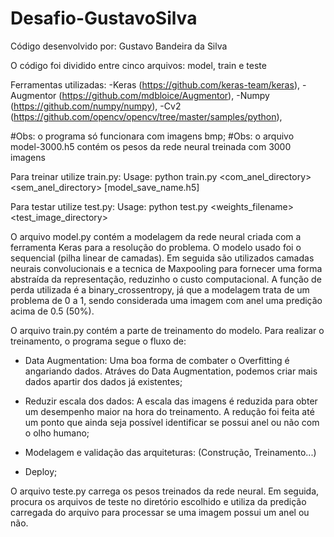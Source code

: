 # Desafio-GustavoSilva

Código desenvolvido por: Gustavo Bandeira da Silva

O código foi dividido entre cinco arquivos: model, train e teste

Ferramentas utilizadas:
-Keras (https://github.com/keras-team/keras),
-Augmentor (https://github.com/mdbloice/Augmentor),
-Numpy (https://github.com/numpy/numpy),
-Cv2 (https://github.com/opencv/opencv/tree/master/samples/python),

#Obs: o programa só funcionara com imagens bmp;
#Obs: o arquivo model-3000.h5 contém os pesos da rede neural treinada com 3000 imagens

Para treinar utilize train.py:
Usage: python train.py <com_anel_directory> <sem_anel_directory> [model_save_name.h5]

Para testar utilize test.py:
Usage: python test.py <weights_filename> <test_image_directory>


O arquivo model.py contém a modelagem da rede neural criada com a ferramenta Keras para a resolução do problema. O modelo usado foi o sequencial (pilha linear de camadas). Em seguida são utilizados camadas  neurais convolucionais e a tecnica de Maxpooling para fornecer uma forma abstraída da representação, reduzinho o custo computacional. A função de perda utilizada é a binary_crossentropy, já que a modelagem trata de um problema de 0 a 1, sendo considerada uma imagem com anel uma predição acima de 0.5 (50%).


O arquivo train.py contém a parte de treinamento do modelo. Para realizar o treinamento, o programa segue o fluxo de:

- Data Augmentation: Uma boa forma de combater o Overfitting é angariando dados. Atráves do Data Augmentation, podemos criar mais dados apartir dos dados já existentes;

- Reduzir escala dos dados: A escala das imagens é reduzida para obter um desempenho maior na hora do treinamento. A redução foi feita até um ponto que ainda seja possível identificar se possui anel ou não com o olho humano;

- Modelagem e validação das arquiteturas: (Construção, Treinamento...)

- Deploy;

O arquivo teste.py carrega os pesos treinados da rede neural. Em seguida, procura os arquivos de teste no diretório escolhido e utiliza da predição carregada do arquivo para processar se uma imagem possui um anel ou não.





